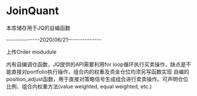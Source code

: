 # JoinQuant

本库储存用于JQ的自编函数

--------------2020/06/21-------------- 

上传Order modudule

内有自编调仓函数，JQ提供的API需要利用for loop循环执行买卖操作，缺点是不能直接对portfolio执行操作，组合内的权重及资金仓位均须另写函数实现
自编的position_adjust函数，用于直接对策略信号生成组合进行卖卖操作。可声明仓位比例、组合内权重方法(value weighted, equal weighted, etc.)
